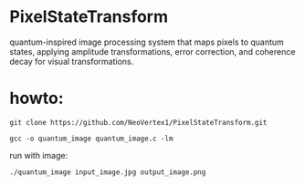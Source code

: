 # PixelStateTransform
quantum-inspired image processing system that maps pixels to quantum states, applying amplitude transformations, error correction, and coherence decay for visual transformations.

# howto:

`git clone https://github.com/NeoVertex1/PixelStateTransform.git`

`gcc -o quantum_image quantum_image.c -lm`

run with image:

`./quantum_image input_image.jpg output_image.png`

